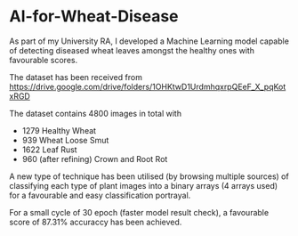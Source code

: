# AI-for-Wheat-Disease
As part of my University RA, I developed a Machine Learning model capable of detecting diseased wheat leaves amongst the healthy ones with favourable scores.

The dataset has been received from https://drive.google.com/drive/folders/1OHKtwD1UrdmhqxrpQEeF_X_pqKotxRGD

The dataset contains 4800 images in total with
- 1279 Healthy Wheat
- 939 Wheat Loose Smut
- 1622 Leaf Rust
- 960 (after refining) Crown and Root Rot

A new type of technique has been utilised (by browsing multiple sources) of classifying each type of plant images into a binary arrays (4 arrays used) for a favourable and easy classification portrayal.

For a small cycle of 30 epoch (faster model result check), a favourable score of 87.31% accuraccy has been achieved.
